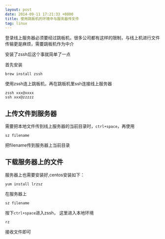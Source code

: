```yaml
---
layout: post
date: 2014-09-11 17:21:33 +0800
title: 使用跳板机的环境中与服务器传文件
tag: linux
---
```

登录线上服务器必须要经过跳板机，很多公司都有这样的限制，与线上机进行文件传输更是麻烦，需要跳板机作为中介

安装了zssh后这个事就简单了一点

首先安装

```
brew install zssh
```

使用zssh连上跳板机，再在跳板机里ssh连接线上服务器

```
zssh xxx@xxxx
ssh xxx@zzzzz
```
## 上传文件到服务器

需要把本地文件传到线上服务器的当前目录时，`ctrl+space`，再使用

```
sz filename 
```
把filename传到服务器上当前目录

## 下载服务器上的文件

服务器上也需要安装好,centos安装如下：

```
yum install lrzsz
```

在服务器上

```
sz filename
```
按下`ctrl+space`进入zssh， 这里进入本地环境

```
rz 
```
接收文件即可
